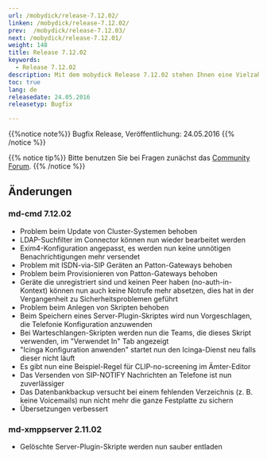 ```yaml
---
url: /mobydick/release-7.12.02/
linken: /mobydick/release-7.12.02/
prev:  /mobydick/release-7.12.03/
next: /mobydick/release-7.12.01/
weight: 148
title: Release 7.12.02
keywords:
  - Release 7.12.02
description: Mit dem mobydick Release 7.12.02 stehen Ihnen eine Vielzahl an neuen Funtionen zur Verfügung.
toc: true
lang: de
releasedate: 24.05.2016
releasetyp: Bugfix

---
```


{{%notice note%}}
Bugfix Release, Veröffentlichung: 24.05.2016
{{% /notice %}}

{{% notice tip%}}
Bitte benutzen Sie bei Fragen zunächst das [Community Forum](http://community.pascom.net/forum.php "Zu unserem Forum").
{{% /notice %}}

## Änderungen

### md-cmd 7.12.02  

*   Problem beim Update von Cluster-Systemen behoben
*   LDAP-Suchfilter im Connector können nun wieder bearbeitet werden
*   Exim4-Konfiguration angepasst, es werden nun keine unnötigen Benachrichtigungen mehr versendet
*   Problem mit ISDN-via-SIP Geräten an Patton-Gateways behoben
*   Problem beim Provisionieren von Patton-Gateways behoben
*   Geräte die unregistriert sind und keinen Peer haben (no-auth-in-Kontext) können nun auch keine Notrufe mehr absetzen, dies hat in der Vergangenheit zu Sicherheitsproblemen geführt
*   Problem beim Anlegen von Skripten behoben
*   Beim Speichern eines Server-Plugin-Skriptes wird nun Vorgeschlagen, die Telefonie Konfiguration anzuwenden
*   Bei Warteschlangen-Skripten werden nun die Teams, die dieses Skript verwenden, im "Verwendet In" Tab angezeigt
*   "Icinga Konfiguration anwenden" startet nun den Icinga-Dienst neu falls dieser nicht läuft
*   Es gibt nun eine Beispiel-Regel für CLIP-no-screening im Ämter-Editor
*   Das Versenden von SIP-NOTIFY Nachrichten an Telefone ist nun zuverlässiger
*   Das Datenbankbackup versucht bei einem fehlenden Verzeichnis (z. B. keine Voicemails) nun nicht mehr die ganze Festplatte zu sichern
*   Übersetzungen verbessert

### md-xmppserver 2.11.02

*   Gelöschte Server-Plugin-Skripte werden nun sauber entladen
